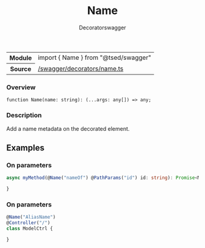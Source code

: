 
<header class="symbol-info-header"><h1 id="name">Name</h1><label class="symbol-info-type-label decorator">Decorator</label><label class="api-type-label swagger" title="swagger">swagger</label></header>
<!-- summary -->
<section class="symbol-info"><table class="is-full-width"><tbody><tr><th>Module</th><td><div class="lang-typescript"><span class="token keyword">import</span> { Name }&nbsp;<span class="token keyword">from</span>&nbsp;<span class="token string">"@tsed/swagger"</span></div></td></tr><tr><th>Source</th><td><a href="https://github.com/Romakita/ts-express-decorators/blob/v4.17.0/src//swagger/decorators/name.ts#L0-L0">/swagger/decorators/name.ts</a></td></tr></tbody></table></section>
<!-- overview -->


### Overview


<pre><code class="typescript-lang ">function <span class="token function">Name</span><span class="token punctuation">(</span>name<span class="token punctuation">:</span> <span class="token keyword">string</span><span class="token punctuation">)</span><span class="token punctuation">:</span> <span class="token punctuation">(</span>...args<span class="token punctuation">:</span> <span class="token keyword">any</span><span class="token punctuation">[</span><span class="token punctuation">]</span><span class="token punctuation">)</span> => <span class="token keyword">any</span><span class="token punctuation">;</span></code></pre>


<!-- Parameters -->

<!-- Description -->


### Description

Add a name metadata on the decorated element.

## Examples
### On parameters

```typescript
async myMethod(@Name("nameOf") @PathParams("id") id: string): Promise<Model>  {

}
```

### On parameters

```typescript
@Name("AliasName")
@Controller("/")
class ModelCtrl {

}
```

<!-- Members -->

